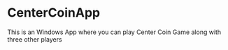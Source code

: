 # CenterCoinApp
This is an Windows App where you can play Center Coin Game along with three other players
